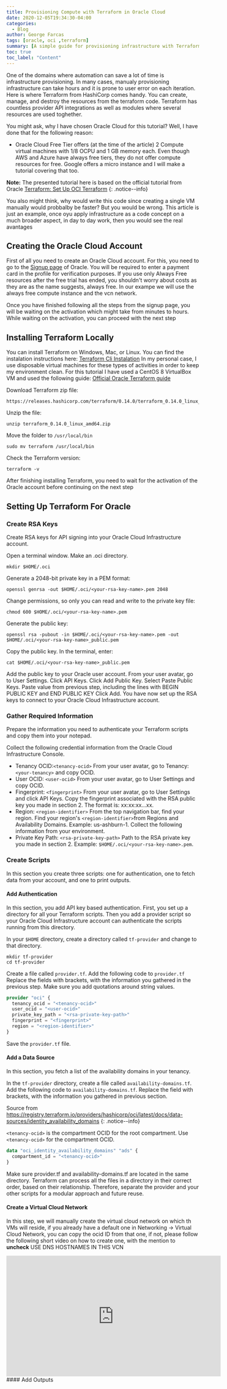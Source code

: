 ```yaml
---
title: Provisioning Compute with Terraform in Oracle Cloud
date: 2020-12-05T19:34:30-04:00
categories:
  - Blog
author: George Farcas
tags: [oracle, oci ,terraform]
summary: [A simple guide for provisioning infrastructure with Terraform in Oracle Cloud Infrastructure]
toc: true
toc_label: "Content"
---
```


One of the domains where automation can save a lot of time is infrastructure provisioning. In many cases, manualy provisioning infrastructure can take hours and it is prone to user error on each iteration. Here is where Terraform from HashiCorp comes handy. You can create, manage, and destroy the resources from the terraform code. Terraform has countless provider API integrations as well as modules where several resources are used toghether.

You might ask, why I have chosen Oracle Cloud for this tutorial? Well, I have done that for the following reason:
- Oracle Cloud Free Tier offers (at the time of the article) 2 Compute virtual machines with 1/8 OCPU and 1 GB memory each.
Even though AWS and Azure have always free tiers, they do not offer compute resources for free. Google offers a micro instance and I will make a tutorial covering that too.

**Note:** The presented tutorial here is based on the official tutorial from Oracle [Terraform: Set Up OCI Terraform](https://docs.cloud.oracle.com/en-us/iaas/developer-tutorials/tutorials/tf-provider/01-summary.htm)
{: .notice--info}

You also might think, why would write this code since creating a single VM manually would probbalby be faster? But you would be wrong. This article is just an example, once oyu apply infrastructure as a code concept on a much broader aspect, in day to day work, then you would see the real avantages

## Creating the Oracle Cloud Account

First of all you need to create an Oracle Cloud account. For this, you need to go to the [Signup page](https://signup.oraclecloud.com/) of Oracle. 
You will be required to enter a payment card in the profile for verification purposes. If you use only Always Free resources after the free trial has ended, you shouldn't worry about costs as they are as the name suggests, always free. In our exampe we will use the always free compute instance and the vcn network. 

Once you have finished following all the steps from the signup page, you will be waiting on the activation which might take from minutes to hours. While waiting on the activation, you can proceed with the next step

## Installing Terraform Locally

  You can install Terraform on Windows, Mac, or Linux. You can find the instalation instructions here: [Terraform Cli Instalation](https://learn.hashicorp.com/tutorials/terraform/install-cli)
  In my personal case, I use disposable virtual machines for these types of activities in order to keep my environment clean. For this tutorial I have used a CentOS 8 VirtualBox VM and used the following guide: [Official Oracle Terraform guide](https://docs.cloud.oracle.com/en-us/iaas/developer-tutorials/tutorials/tf-provider/01-summary.htm)


Download Terraform zip file:
```shell
https://releases.hashicorp.com/terraform/0.14.0/terraform_0.14.0_linux_amd64.zip
```

Unzip the file:
```shell
unzip terraform_0.14.0_linux_amd64.zip
```
Move the folder to `/usr/local/bin`
```shell
sudo mv terraform /usr/local/bin
```
Check the Terraform version:
```shell
terraform -v
```
After finishing installing Terraform, you need to wait for the activation of the Oracle account before continuing on the next step

## Setting Up Terraform For Oracle

### Create RSA Keys
Create RSA keys for API signing into your Oracle Cloud Infrastructure account.

Open a terminal window.
Make an .oci directory.
```shell
mkdir $HOME/.oci
```
Generate a 2048-bit private key in a PEM format:
```shell
openssl genrsa -out $HOME/.oci/<your-rsa-key-name>.pem 2048
```
Change permissions, so only you can read and write to the private key file:
```shell
chmod 600 $HOME/.oci/<your-rsa-key-name>.pem
```
Generate the public key:
```shell
openssl rsa -pubout -in $HOME/.oci/<your-rsa-key-name>.pem -out $HOME/.oci/<your-rsa-key-name>_public.pem
```
Copy the public key.
In the terminal, enter:
```shell
cat $HOME/.oci/<your-rsa-key-name>_public.pem
```
Add the public key to your Oracle user account.
From your user avatar, go to User Settings.
Click API Keys.
Click Add Public Key.
Select Paste Public Keys.
Paste value from previous step, including the lines with BEGIN PUBLIC KEY and END PUBLIC KEY
Click Add.
You have now set up the RSA keys to connect to your Oracle Cloud Infrastructure account.

### Gather Required Information
Prepare the information you need to authenticate your Terraform scripts and copy them into your notepad.

Collect the following credential information from the Oracle Cloud Infrastructure Console.

- Tenancy OCID:`<tenancy-ocid>`
From your user avatar, go to Tenancy:`<your-tenancy>` and copy OCID.
- User OCID: `<user-ocid>`
From your user avatar, go to User Settings and copy OCID.
- Fingerprint: `<fingerprint>`
From your user avatar, go to User Settings and click API Keys.
Copy the fingerprint associated with the RSA public key you made in section 2. The format is: xx:xx:xx...xx.
- Region: `<region-identifier>`
From the top navigation bar, find your region.
Find your region's `<region-identifier>`from Regions and Availability Domains. Example: us-ashburn-1.
Collect the following information from your environment.
- Private Key Path: `<rsa-private-key-path>`
Path to the RSA private key you made in section 2. Example: `$HOME/.oci/<your-rsa-key-name>.pem`.

### Create Scripts
In this section you create three scripts: one for authentication, one to fetch data from your account, and one to print outputs.

#### Add Authentication
In this section, you add API key based authentication. First, you set up a directory for all your Terraform scripts. Then you add a provider script so your Oracle Cloud Infrastructure account can authenticate the scripts running from this directory.

In your `$HOME` directory, create a directory called `tf-provider` and change to that directory.
```shell
mkdir tf-provider
cd tf-provider
```
Create a file called `provider.tf`.
Add the following code to `provider.tf`
Replace the fields with brackets, with the information you gathered in the previous step.
Make sure you add quotations around string values.
```terraform
provider "oci" {
  tenancy_ocid = "<tenancy-ocid>"
  user_ocid = "<user-ocid>" 
  private_key_path = "<rsa-private-key-path>"
  fingerprint = "<fingerprint>"
  region = "<region-identifier>"
}
```
Save the `provider.tf` file.

#### Add a Data Source

In this section, you fetch a list of the availability domains in your tenancy.

In the `tf-provider` directory, create a file called `availability-domains.tf`.
Add the following code to `availability-domains.tf`.
Replace the field with brackets, with the information you gathered in previous section.

Source from <https://registry.terraform.io/providers/hashicorp/oci/latest/docs/data-sources/identity_availability_domains>
{: .notice--info}

`<tenancy-ocid>` is the compartment OCID for the root compartment.
Use `<tenancy-ocid>` for the compartment OCID.
```terraform
data "oci_identity_availability_domains" "ads" {
  compartment_id = "<tenancy-ocid>"
}
```

Make sure provider.tf and availability-domains.tf are located in the same directory. Terraform can process all the files in a directory in their correct order, based on their relationship. Therefore, separate the provider and your other scripts for a modular approach and future reuse.
#### Create a Virtual Cloud Network
In this step, we will manually create the virtual cloud network on which th VMs will reside, if you already have a default one in Networking -> Virtual Cloud Network, you can copy the ocid ID from that one, if not, please follow the following short video on how to create one, with the mention to **uncheck** USE DNS HOSTNAMES IN THIS VCN

<iframe width="560" height="315" src="https://www.youtube.com/embed/lxQYHuvipx8" frameborder="0" allow="accelerometer; autoplay; clipboard-write; encrypted-media; gyroscope; picture-in-picture" allowfullscreen></iframe>
#### Add Outputs
